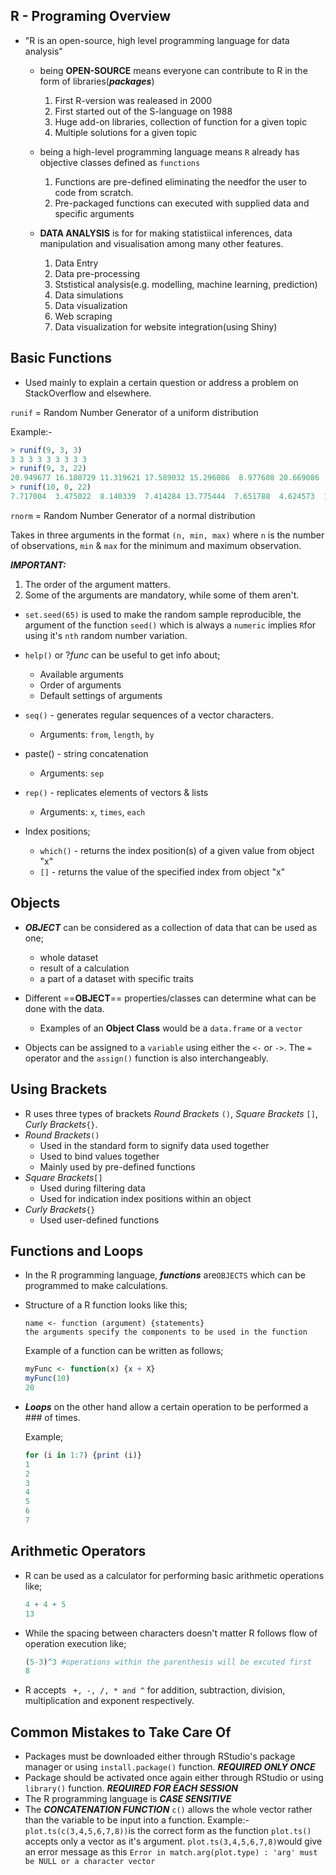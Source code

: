 R - Programing Overview
---
- "R is an open-source, high level programming language for data analysis"
	- being **OPEN-SOURCE** means everyone can contribute to R in the form of libraries(**_packages_**)
		1. First R-version was realeased in 2000
		2. First started out of the S-language on 1988
		3. Huge add-on libraries, collection of function for a given topic
		4. Multiple solutions for a given topic
		
	- being a high-level programming language means `R` already has objective classes defined as `functions`
		1. Functions are pre-defined eliminating the needfor the user to code from scratch.
		2. Pre-packaged functions can executed with supplied data and specific arguments
		
	- **DATA ANALYSIS** is for for making statistiical inferences, data manipulation and visualisation among many other features.
		1. Data Entry
		2. Data pre-processing
		3. Ststistical analysis(e.g. modelling, machine learning, prediction)
		4. Data simulations
		5. Data visualization
		6. Web scraping
		7. Data visualization for website integration(using Shiny)
		
Basic Functions
---
- Used mainly to explain a certain question or address a problem on StackOverflow and elsewhere.
	
`runif` = Random Number Generator of a uniform distribution

Example:-
```R
> runif(9, 3, 3)
3 3 3 3 3 3 3 3 3
> runif(9, 3, 22)
20.949677 16.180729 11.319621 17.589032 15.296086  8.977608 20.669086  5.782250  7.529091
> runif(10, 0, 22)
7.717004  3.475022  8.140339  7.414284 13.775444  7.651788  4.624573  1.369649 21.285684  7.126922
```

`rnorm` = Random Number Generator of a normal distribution

Takes in three arguments in the format `(n, min, max)` where `n` is the number of observations, `min` & `max` for the minimum and maximum observation.

**_IMPORTANT:_**
1. The order of the argument matters.
2. Some of the arguments are mandatory, while some of them aren't.

- `set.seed(65)` is used to make the random sample reproducible, the argument of the function `seed()` which is always a `numeric` implies `R`for using it's `nth` random number variation.

- `help()` or ?_func_ can be useful to get info about;
	- Available arguments
	- Order of arguments
	- Default settings of arguments

- `seq()` - generates regular sequences of a vector characters.
	- Arguments: `from`, `length`, `by`

- paste() - string concatenation
	- Arguments: `sep`

- `rep()` - replicates elements of vectors & lists
	- Arguments: `x`, `times`, `each`

- Index positions;
	- `which()` - returns the index position(s) of a given value from object "x"
	- `[]` - returns the value of the specified index from object "x"

Objects
-----
- _**OBJECT**_ can be considered as a collection of data that can be used as one;
	- whole dataset
	- result of a calculation
 	- a part of a dataset with specific traits

- Different ==**OBJECT**== properties/classes can determine what can be done with the data. 
	- Examples of an **Object Class** would be a `data.frame` or a `vector`

- Objects can be assigned to a `variable` using either the `<-` or `->`. The `=` operator and the `assign()` function is also interchangeably.

Using Brackets
-----

- R uses three types of brackets *Round Brackets* `()`, *Square Brackets* `[]`, *Curly Brackets*`{}`. 
 - *Round Brackets*`()`
   - Used in the standard form to signify data used together
   - Used to bind values together
   - Mainly used by pre-defined functions  
 - *Square Brackets*`[]`
   - Used during filtering data
   - Used for indication index positions within an object
 - *Curly Brackets*`{}`
   - Used user-defined functions 

Functions and Loops
---
- In the R programming language, _**functions**_ are`OBJECTS` which can be programmed to make calculations.

- Structure of a R function looks like this;
	```
	name <- function (argument) {statements} 
	the arguments specify the components to be used in the function 
	```

   Example of a function can be written as follows;
   ```R
   myFunc <- function(x) {x + X}
   myFunc(10)
   20
   ```

- _**Loops**_ on the other hand allow a certain operation to be performed a ### of times.

	Example;
    ```R
    for (i in 1:7) {print (i)}
    1
    2
    3
    4
    5
    6
    7
    ```
Arithmetic Operators
----

- R can be used as a calculator for performing basic arithmetic operations like;

	```R
	4 + 4 + 5
	13
	```
    
- While the spacing between characters doesn't matter R follows flow of operation execution like;

	```R
	(5-3)^3 #operations within the parenthesis will be excuted first
	8
	```
    
- R accepts ` +, -, /, * and ^` for addition, subtraction, division, multiplication and exponent respectively.


Common Mistakes to Take Care Of
----
- Packages must be downloaded either through RStudio's package manager or using `install.package()` function. _**REQUIRED ONLY ONCE**_
- Package should be activated once again either through RStudio or using `library()` function. _**REQUIRED FOR EACH SESSION**_
-  The R programming language is _**CASE SENSITIVE**_
-  The _**CONCATENATION FUNCTION**_ `c()` allows the whole vector rather than the variable to be input into a function.
	Example:-
    `plot.ts(c(3,4,5,6,7,8))`is the correct form as the function `plot.ts()` accepts 	only a vector as it's argument.
    `plot.ts(3,4,5,6,7,8)`would give an error message as this `Error in match.arg(plot.type) : 'arg' must be NULL or a character vector`
